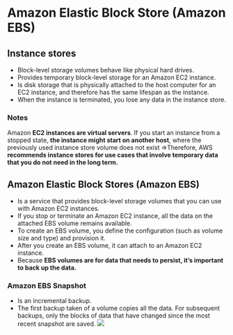 # Amazon Elastic Block Store (Amazon EBS)
## Instance stores
- Block-level storage volumes behave like physical hard drives.
- Provides temporary block-level storage for an Amazon EC2 instance.
- Is disk storage that is physically attached to the host computer for an EC2 instance, and therefore has the same lifespan as the instance.
- When the instance is terminated, you lose any data in the instance store.
### Notes
Amazon **EC2 instances are virtual servers**. If you start an instance from a stopped state, **the instance might start on another host**, where the previously used instance store volume does not exist 
=>Therefore, AWS **recommends instance stores for use cases that involve temporary data that you do not need in the long term.**

## Amazon Elastic Block Stores (Amazon EBS)
- Is a service that provides block-level storage volumes that you can use with Amazon EC2 instances.
- If you stop or terminate an Amazon EC2 instance, all the data on the attached EBS volume remains available.
- To create an EBS volume, you define the configuration (such as volume size and type) and provision it.
- After you create an EBS volume, it can attach to an Amazon EC2 instance.
- Because **EBS volumes are for data that needs to persist, it’s important to back up the data.**

### Amazon EBS Snapshot
- Is an incremental backup.
- The first backup taken of a volume copies all the data. For subsequent backups, only the blocks of data that have changed since the most recent snapshot are saved.
![](https://docs.amazonaws.cn/en_us/AWSEC2/latest/UserGuide/images/snapshot_1a.png)